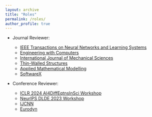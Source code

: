 ```yaml
---
layout: archive
title: "Roles"
permalink: /roles/
author_profile: true
---
```

- Journal Reviewer:
 
  - [IEEE Transactions on Neural Networks and Learning Systems](https://cis.ieee.org/publications/t-neural-networks-and-learning-systems)
  - [Engineering with Computers](https://www.springer.com/journal/366)
  - [International Journal of Mechanical Sciences](https://www.sciencedirect.com/journal/international-journal-of-mechanical-sciences)
  - [Thin-Walled Structures](https://www.sciencedirect.com/journal/thin-walled-structures)
  - [Applied Mathematical Modelling](https://www.sciencedirect.com/journal/applied-mathematical-modelling)
  - [SoftwareX](https://www.sciencedirect.com/journal/softwarex)

- Conference Reviewer:

  - [ICLR 2024 AI4DiffEqtnsInSci Workshop](https://openreview.net/group?id=ICLR.cc/2024/Workshop/AI4DiffEqtnsInSci/Reviewers&referrer=%5BHomepage%5D(%2F))
  - [NeurIPS DLDE 2023 Workshop](https://openreview.net/group?id=NeurIPS.cc/2023/Workshop/DLDE#tab-your-consoles)
  - [IJCNN](https://2023.ijcnn.org)
  - [Eurodyn](https://eurodyn2023.dryfta.com)
